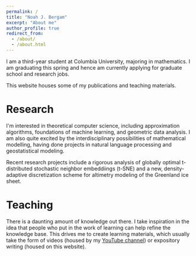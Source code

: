 ```yaml
---
permalink: /
title: "Noah J. Bergam"
excerpt: "About me"
author_profile: true
redirect_from: 
  - /about/
  - /about.html
---
```


I am a third-year student at Columbia University, majoring in mathematics. I am graduating this spring and hence am currently applying for graduate school and research jobs.

This website houses some of my publications and teaching materials.

Research
======
I'm interested in theoretical computer science, including approximation algorithms, foundations of machine learning, and geometric data analysis. I am also quite excited by the interdisciplinary possibilities of mathematical modelling, having done projects in natural language processing and geostatistical modeling. 

Recent research projects include a rigorous analysis of globally optimal t-distributed stochastic neighbor embeddiings (t-SNE) and a new, density-adaptive discretization scheme for altimetry modeling of the Greenland ice sheet.


Teaching
======
There is a daunting amount of knowledge out there. I take inspiration in the idea that people who put in the work of learning can help refine the knowledge base. This drives me to create learning materials, which usually take the form of videos (housed by my <a href="https://www.youtube.com/user/njbergam">YouTube channel</a>) or expository writing (housed on this website). 
